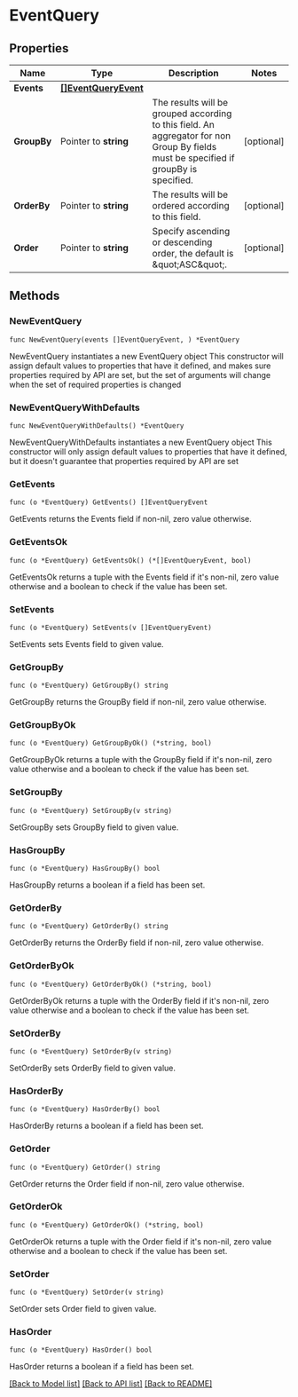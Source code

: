 # EventQuery

## Properties

Name | Type | Description | Notes
------------ | ------------- | ------------- | -------------
**Events** | [**[]EventQueryEvent**](EventQueryEvent.md) |  | 
**GroupBy** | Pointer to **string** | The results will be grouped according to this field. An aggregator for non Group By fields must be specified if groupBy is specified. | [optional] 
**OrderBy** | Pointer to **string** | The results will be ordered according to this field. | [optional] 
**Order** | Pointer to **string** | Specify ascending or descending order, the default is \&quot;ASC\&quot;. | [optional] 

## Methods

### NewEventQuery

`func NewEventQuery(events []EventQueryEvent, ) *EventQuery`

NewEventQuery instantiates a new EventQuery object
This constructor will assign default values to properties that have it defined,
and makes sure properties required by API are set, but the set of arguments
will change when the set of required properties is changed

### NewEventQueryWithDefaults

`func NewEventQueryWithDefaults() *EventQuery`

NewEventQueryWithDefaults instantiates a new EventQuery object
This constructor will only assign default values to properties that have it defined,
but it doesn't guarantee that properties required by API are set

### GetEvents

`func (o *EventQuery) GetEvents() []EventQueryEvent`

GetEvents returns the Events field if non-nil, zero value otherwise.

### GetEventsOk

`func (o *EventQuery) GetEventsOk() (*[]EventQueryEvent, bool)`

GetEventsOk returns a tuple with the Events field if it's non-nil, zero value otherwise
and a boolean to check if the value has been set.

### SetEvents

`func (o *EventQuery) SetEvents(v []EventQueryEvent)`

SetEvents sets Events field to given value.


### GetGroupBy

`func (o *EventQuery) GetGroupBy() string`

GetGroupBy returns the GroupBy field if non-nil, zero value otherwise.

### GetGroupByOk

`func (o *EventQuery) GetGroupByOk() (*string, bool)`

GetGroupByOk returns a tuple with the GroupBy field if it's non-nil, zero value otherwise
and a boolean to check if the value has been set.

### SetGroupBy

`func (o *EventQuery) SetGroupBy(v string)`

SetGroupBy sets GroupBy field to given value.

### HasGroupBy

`func (o *EventQuery) HasGroupBy() bool`

HasGroupBy returns a boolean if a field has been set.

### GetOrderBy

`func (o *EventQuery) GetOrderBy() string`

GetOrderBy returns the OrderBy field if non-nil, zero value otherwise.

### GetOrderByOk

`func (o *EventQuery) GetOrderByOk() (*string, bool)`

GetOrderByOk returns a tuple with the OrderBy field if it's non-nil, zero value otherwise
and a boolean to check if the value has been set.

### SetOrderBy

`func (o *EventQuery) SetOrderBy(v string)`

SetOrderBy sets OrderBy field to given value.

### HasOrderBy

`func (o *EventQuery) HasOrderBy() bool`

HasOrderBy returns a boolean if a field has been set.

### GetOrder

`func (o *EventQuery) GetOrder() string`

GetOrder returns the Order field if non-nil, zero value otherwise.

### GetOrderOk

`func (o *EventQuery) GetOrderOk() (*string, bool)`

GetOrderOk returns a tuple with the Order field if it's non-nil, zero value otherwise
and a boolean to check if the value has been set.

### SetOrder

`func (o *EventQuery) SetOrder(v string)`

SetOrder sets Order field to given value.

### HasOrder

`func (o *EventQuery) HasOrder() bool`

HasOrder returns a boolean if a field has been set.


[[Back to Model list]](../README.md#documentation-for-models) [[Back to API list]](../README.md#documentation-for-api-endpoints) [[Back to README]](../README.md)


